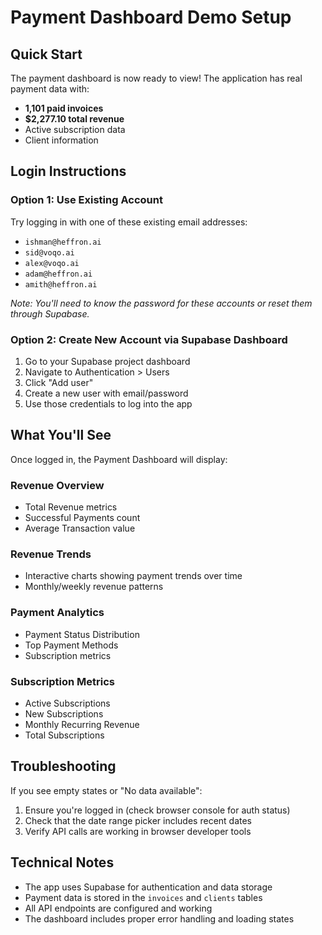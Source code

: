# Payment Dashboard Demo Setup

## Quick Start

The payment dashboard is now ready to view! The application has real payment data with:
- **1,101 paid invoices** 
- **$2,277.10 total revenue**
- Active subscription data
- Client information

## Login Instructions

### Option 1: Use Existing Account
Try logging in with one of these existing email addresses:
- `ishman@heffron.ai`
- `sid@voqo.ai` 
- `alex@voqo.ai`
- `adam@heffron.ai`
- `amith@heffron.ai`

*Note: You'll need to know the password for these accounts or reset them through Supabase.*

### Option 2: Create New Account via Supabase Dashboard
1. Go to your Supabase project dashboard
2. Navigate to Authentication > Users
3. Click "Add user" 
4. Create a new user with email/password
5. Use those credentials to log into the app

## What You'll See

Once logged in, the Payment Dashboard will display:

### Revenue Overview
- Total Revenue metrics
- Successful Payments count
- Average Transaction value

### Revenue Trends
- Interactive charts showing payment trends over time
- Monthly/weekly revenue patterns

### Payment Analytics
- Payment Status Distribution
- Top Payment Methods
- Subscription metrics

### Subscription Metrics
- Active Subscriptions
- New Subscriptions
- Monthly Recurring Revenue
- Total Subscriptions

## Troubleshooting

If you see empty states or "No data available":
1. Ensure you're logged in (check browser console for auth status)
2. Check that the date range picker includes recent dates
3. Verify API calls are working in browser developer tools

## Technical Notes

- The app uses Supabase for authentication and data storage
- Payment data is stored in the `invoices` and `clients` tables
- All API endpoints are configured and working
- The dashboard includes proper error handling and loading states